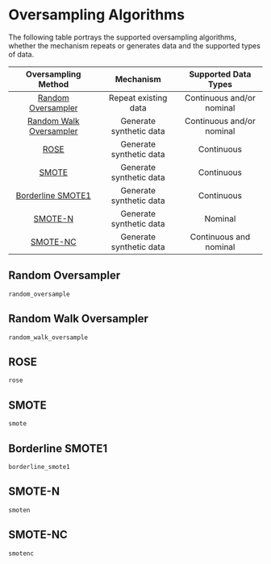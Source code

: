 # Oversampling Algorithms

The following table portrays the supported oversampling algorithms, whether the mechanism repeats or generates data and the supported types of data.

| Oversampling Method | Mechanism | Supported Data Types |
|:----------:|:----------:|:----------:|
| [Random Oversampler](@ref) | Repeat existing data | Continuous and/or nominal  |
| [Random Walk Oversampler](@ref) | Generate synthetic data | Continuous and/or nominal |
| [ROSE](@ref) | Generate synthetic data | Continuous |
| [SMOTE](@ref) | Generate synthetic data | Continuous |
| [Borderline SMOTE1](@ref) | Generate synthetic data | Continuous |
| [SMOTE-N](@ref) | Generate synthetic data | Nominal |
| [SMOTE-NC](@ref) | Generate synthetic data | Continuous and nominal |


## Random Oversampler

```@docs
random_oversample
```

## Random Walk Oversampler

```@docs
random_walk_oversample
```

## ROSE

```@docs
rose
```

## SMOTE

```@docs
smote
```

## Borderline SMOTE1

```@docs
borderline_smote1
```

## SMOTE-N

```@docs
smoten
```

## SMOTE-NC
    
```@docs
smotenc
```
